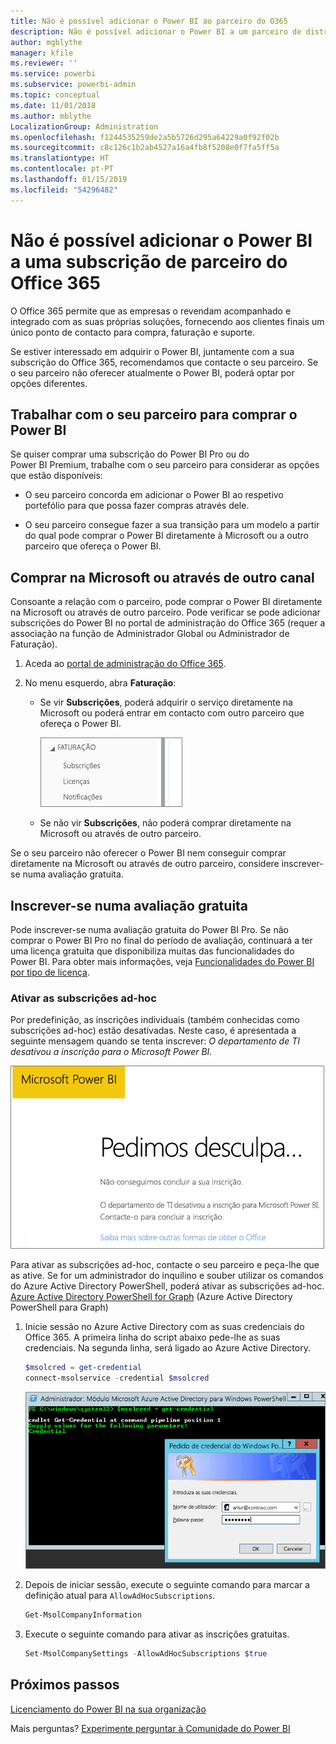 ```yaml
---
title: Não é possível adicionar o Power BI ao parceiro do O365
description: Não é possível adicionar o Power BI a um parceiro de distribuição do Office 365. O modelo de distribuição é um modelo de compra utilizado pelo Office 365.
author: mgblythe
manager: kfile
ms.reviewer: ''
ms.service: powerbi
ms.subservice: powerbi-admin
ms.topic: conceptual
ms.date: 11/01/2018
ms.author: mblythe
LocalizationGroup: Administration
ms.openlocfilehash: f1244535259de2a5b5726d295a64229a0f92f02b
ms.sourcegitcommit: c8c126c1b2ab4527a16a4fb8f5208e0f7fa5ff5a
ms.translationtype: HT
ms.contentlocale: pt-PT
ms.lasthandoff: 01/15/2019
ms.locfileid: "54296482"
---
```

# <a name="unable-to-add-power-bi-to-office-365-partner-subscription"></a>Não é possível adicionar o Power BI a uma subscrição de parceiro do Office 365

O Office 365 permite que as empresas o revendam acompanhado e integrado com as suas próprias soluções, fornecendo aos clientes finais um único ponto de contacto para compra, faturação e suporte.

Se estiver interessado em adquirir o Power BI, juntamente com a sua subscrição do Office 365, recomendamos que contacte o seu parceiro. Se o seu parceiro não oferecer atualmente o Power BI, poderá optar por opções diferentes.

## <a name="work-with-your-partner-to-purchase-power-bi"></a>Trabalhar com o seu parceiro para comprar o Power BI

Se quiser comprar uma subscrição do Power BI Pro ou do Power BI Premium, trabalhe com o seu parceiro para considerar as opções que estão disponíveis:

* O seu parceiro concorda em adicionar o Power BI ao respetivo portefólio para que possa fazer compras através dele.

* O seu parceiro consegue fazer a sua transição para um modelo a partir do qual pode comprar o Power BI diretamente à Microsoft ou a outro parceiro que ofereça o Power BI.

## <a name="purchase-from-microsoft-or-another-channel"></a>Comprar na Microsoft ou através de outro canal

Consoante a relação com o parceiro, pode comprar o Power BI diretamente na Microsoft ou através de outro parceiro. Pode verificar se pode adicionar subscrições do Power BI no portal de administração do Office 365 (requer a associação na função de Administrador Global ou Administrador de Faturação).

1. Aceda ao [portal de administração do Office 365](https://admin.microsoft.com/AdminPortal/Home#/homepage).

1. No menu esquerdo, abra **Faturação**:

    * Se vir **Subscrições**, poderá adquirir o serviço diretamente na Microsoft ou poderá entrar em contacto com outro parceiro que ofereça o Power BI.

        ![Faturação – com subscrições](media/service-admin-syndication-partner/billingsub.png)

    * Se não vir **Subscrições**, não poderá comprar diretamente na Microsoft ou através de outro parceiro.

Se o seu parceiro não oferecer o Power BI nem conseguir comprar diretamente na Microsoft ou através de outro parceiro, considere inscrever-se numa avaliação gratuita.

## <a name="sign-up-for-a-free-trial"></a>Inscrever-se numa avaliação gratuita

Pode inscrever-se numa avaliação gratuita do Power BI Pro. Se não comprar o Power BI Pro no final do período de avaliação, continuará a ter uma licença gratuita que disponibiliza muitas das funcionalidades do Power BI. Para obter mais informações, veja [Funcionalidades do Power BI por tipo de licença](service-features-license-type.md).

### <a name="enable-ad-hoc-subscriptions"></a>Ativar as subscrições ad-hoc

Por predefinição, as inscrições individuais (também conhecidas como subscrições ad-hoc) estão desativadas. Neste caso, é apresentada a seguinte mensagem quando se tenta inscrever: *O departamento de TI desativou a inscrição para o Microsoft Power BI*.

![Imagem Lamentamos](media/service-admin-syndication-partner/sorry.png)

Para ativar as subscrições ad-hoc, contacte o seu parceiro e peça-lhe que as ative. Se for um administrador do inquilino e souber utilizar os comandos do Azure Active Directory PowerShell, poderá ativar as subscrições ad-hoc. [Azure Active Directory PowerShell for Graph](/powershell/azure/active-directory/install-adv2/) (Azure Active Directory PowerShell para Graph)

1. Inicie sessão no Azure Active Directory com as suas credenciais do Office 365. A primeira linha do script abaixo pede-lhe as suas credenciais. Na segunda linha, será ligado ao Azure Active Directory.

    ```powershell
    $msolcred = get-credential
    connect-msolservice -credential $msolcred
    ```

    ![Introduzir as credenciais](media/service-admin-syndication-partner/aad-signin.png)

1. Depois de iniciar sessão, execute o seguinte comando para marcar a definição atual para `AllowAdHocSubscriptions`.

    ```powershell
    Get-MsolCompanyInformation
    ```

1. Execute o seguinte comando para ativar as inscrições gratuitas.

    ```powershell
    Set-MsolCompanySettings -AllowAdHocSubscriptions $true
    ```

## <a name="next-steps"></a>Próximos passos

[Licenciamento do Power BI na sua organização](service-admin-licensing-organization.md)

Mais perguntas? [Experimente perguntar à Comunidade do Power BI](http://community.powerbi.com/)